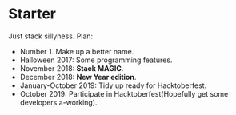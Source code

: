 # Starter
Just stack sillyness.
Plan:
* Number 1. Make up a better name.
* Halloween 2017: Some programming features.
* November 2018: **Stack MAGIC**. 
* December 2018: **New Year edition**. 
* January-October 2019: Tidy up ready for Hacktoberfest. 
* October 2019: Participate in Hacktoberfest(Hopefully get some developers a-working).

